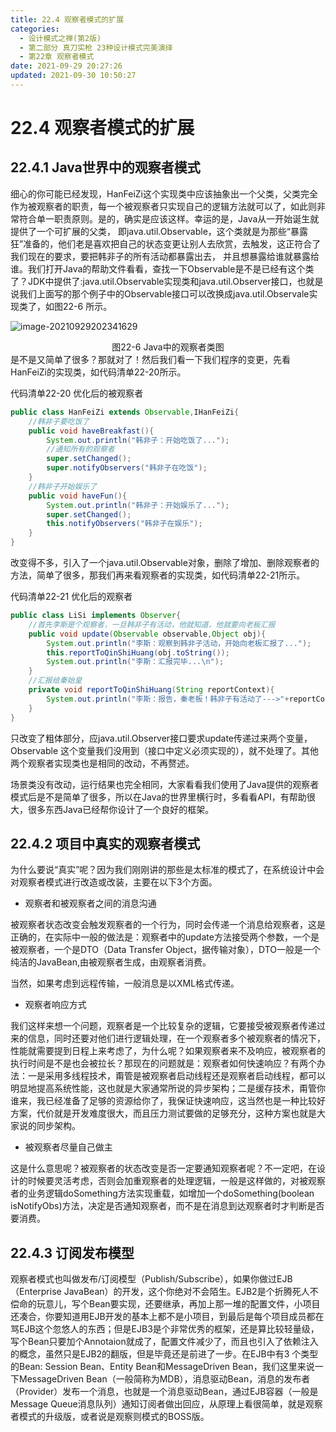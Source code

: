 ```yaml
---
title: 22.4 观察者模式的扩展
categories: 
  - 设计模式之禅(第2版)
  - 第二部分 真刀实枪 23种设计模式完美演绎
  - 第22章 观察者模式
date: 2021-09-29 20:27:26
updated: 2021-09-30 10:50:27
---
```

# 22.4 观察者模式的扩展
## 22.4.1 Java世界中的观察者模式
细心的你可能已经发现，HanFeiZi这个实现类中应该抽象出一个父类，父类完全作为被观察者的职责，每一个被观察者只实现自己的逻辑方法就可以了，如此则非常符合单一职责原则。是的，确实是应该这样。幸运的是，Java从一开始诞生就提供了一个可扩展的父类， 即java.util.Observable，这个类就是为那些“暴露狂”准备的，他们老是喜欢把自己的状态变更让别人去欣赏，去触发，这正符合了我们现在的要求，要把韩非子的所有活动都暴露出去， 并且想暴露给谁就暴露给谁。我们打开Java的帮助文件看看，查找一下Observable是不是已经有这个类了？JDK中提供了:java.util.Observable实现类和java.util.Observer接口，也就是说我们上面写的那个例子中的Observable接口可以改换成java.util.Observale实现类了，如图22-6 所示。

![image-20210929202341629](https://gitee.com/XiaoLan223/images/raw/master/Blog/Sum/20210929202341.png)

<center>图22-6 Java中的观察者类图</center>
是不是又简单了很多？那就对了！然后我们看一下我们程序的变更，先看HanFeiZi的实现类，如代码清单22-20所示。

代码清单22-20 优化后的被观察者
```java
public class HanFeiZi extends Observable,IHanFeiZi{
    //韩非子要吃饭了
    public void haveBreakfast(){
        System.out.println("韩非子：开始吃饭了...");
        //通知所有的观察者
        super.setChanged();
        super.notifyObservers("韩非子在吃饭");
    }
    //韩非子开始娱乐了
    public void haveFun(){
        System.out.println("韩非子：开始娱乐了...");
        super.setChanged();
        this.notifyObservers("韩非子在娱乐");
    }
}
```
改变得不多，引入了一个java.util.Observable对象，删除了增加、删除观察者的方法，简单了很多，那我们再来看观察者的实现类，如代码清单22-21所示。

代码清单22-21 优化后的观察者
```java
public class LiSi implements Observer{
    //首先李斯是个观察者，一旦韩非子有活动，他就知道，他就要向老板汇报
    public void update(Observable observable,Object obj){
        System.out.println("李斯：观察到韩非子活动，开始向老板汇报了...");
        this.reportToQinShiHuang(obj.toString());
        System.out.println("李斯：汇报完毕...\n");
    }
    //汇报给秦始皇
    private void reportToQinShiHuang(String reportContext){
        System.out.println("李斯：报告，秦老板！韩非子有活动了--->"+reportContext);
    }
}
```
只改变了粗体部分，应java.util.Observer接口要求update传递过来两个变量，Observable 这个变量我们没用到（接口中定义必须实现的），就不处理了。其他两个观察者实现类也是相同的改动，不再赘述。

场景类没有改动，运行结果也完全相同，大家看看我们使用了Java提供的观察者模式后是不是简单了很多，所以在Java的世界里横行时，多看看API，有帮助很大，很多东西Java已经帮你设计了一个良好的框架。

## 22.4.2 项目中真实的观察者模式
为什么要说“真实”呢？因为我们刚刚讲的那些是太标准的模式了，在系统设计中会对观察者模式进行改造或改装，主要在以下3个方面。

- 观察者和被观察者之间的消息沟通

被观察者状态改变会触发观察者的一个行为，同时会传递一个消息给观察者，这是正确的，在实际中一般的做法是：观察者中的update方法接受两个参数，一个是被观察者，一个是DTO（Data Transfer Object，据传输对象），DTO一般是一个纯洁的JavaBean,由被观察者生成，由观察者消费。

当然，如果考虑到远程传输，一般消息是以XML格式传递。

- 观察者响应方式

我们这样来想一个问题，观察者是一个比较复杂的逻辑，它要接受被观察者传递过来的信息，同时还要对他们进行逻辑处理，在一个观察者多个被观察者的情况下，性能就需要提到日程上来考虑了，为什么呢？如果观察者来不及响应，被观察者的执行时间是不是也会被拉长？那现在的问题就是：观察者如何快速响应？有两个办法：一是采用多线程技术，甭管是被观察者启动线程还是观察者启动线程，都可以明显地提高系统性能，这也就是大家通常所说的异步架构；二是缓存技术，甭管你谁来，我已经准备了足够的资源给你了，我保证快速响应，这当然也是一种比较好方案，代价就是开发难度很大，而且压力测试要做的足够充分，这种方案也就是大家说的同步架构。

- 被观察者尽量自己做主

这是什么意思呢？被观察者的状态改变是否一定要通知观察者呢？不一定吧，在设计的时候要灵活考虑，否则会加重观察者的处理逻辑，一般是这样做的，对被观察者的业务逻辑doSomething方法实现重载，如增加一个doSomething(boolean isNotifyObs)方法，决定是否通知观察者，而不是在消息到达观察者时才判断是否要消费。

## 22.4.3 订阅发布模型
观察者模式也叫做发布/订阅模型（Publish/Subscribe），如果你做过EJB（Enterprise JavaBean）的开发，这个你绝对不会陌生。EJB2是个折腾死人不偿命的玩意儿，写个Bean要实现，还要继承，再加上那一堆的配置文件，小项目还凑合，你要知道用EJB开发的基本上都不是小项目，到最后是每个项目成员都在骂EJB这个忽悠人的东西；但是EJB3是个非常优秀的框架，还是算比较轻量级，写个Bean只要加个Annotaion就成了，配置文件减少了，而且也引入了依赖注入的概念，虽然只是EJB2的翻版，但是毕竟还是前进了一步。在EJB中有3 个类型的Bean: Session Bean、Entity Bean和MessageDriven Bean，我们这里来说一下MessageDriven Bean（一般简称为MDB），消息驱动Bean，消息的发布者（Provider）发布一个消息，也就是一个消息驱动Bean，通过EJB容器（一般是Message Queue消息队列）通知订阅者做出回应，从原理上看很简单，就是观察者模式的升级版，或者说是观察则模式的BOSS版。

